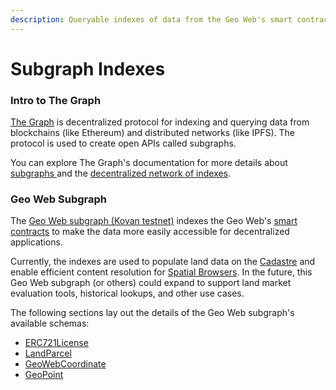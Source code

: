 ```yaml
---
description: Queryable indexes of data from the Geo Web's smart contracts
---
```


# Subgraph Indexes

### Intro to The Graph

[The Graph](https://thegraph.com/) is decentralized protocol for indexing and querying data from blockchains \(like Ethereum\) and distributed networks \(like IPFS\). The protocol is used to create open APIs called subgraphs.

You can explore The Graph's documentation for more details about [subgraphs ](https://thegraph.com/docs/introduction)and the [decentralized network of indexes](https://thegraph.com/docs/network#overview).

### Geo Web Subgraph

The [Geo Web subgraph \(Kovan testnet\)](https://thegraph.com/explorer/subgraph/geo-web-project/geo-web-subgraph) indexes the Geo Web's [smart contracts](../smart-contracts/) to make the data more easily accessible for decentralized applications. 

Currently, the indexes are used to populate land data on the [Cadastre](../cadastre-details/) and enable efficient content resolution for [Spatial Browsers](../spatial-browsers.md). In the future, this Geo Web subgraph \(or others\)  could expand to support land market evaluation tools, historical lookups, and other use cases.

The following sections lay out the details of the Geo Web subgraph's available schemas:

* [ERC721License](erc721license.md)
* [LandParcel](landparcel.md)
* [GeoWebCoordinate](geowebcoordinate.md)
* [GeoPoint](geopoint.md)

